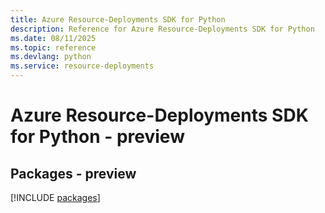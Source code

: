 ```yaml
---
title: Azure Resource-Deployments SDK for Python
description: Reference for Azure Resource-Deployments SDK for Python
ms.date: 08/11/2025
ms.topic: reference
ms.devlang: python
ms.service: resource-deployments
---
```

# Azure Resource-Deployments SDK for Python - preview
## Packages - preview
[!INCLUDE [packages](resource-deployments-index.md)]
